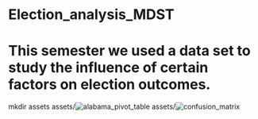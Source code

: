 # Election_analysis_MDST

# This semester we used a data set to study the influence of certain factors on election outcomes.
mkdir assets
assets/![alabama_pivot_table](https://github.com/user-attachments/assets/14ab73fd-57be-435c-b243-8e53ed1864b4)
assets/![confusion_matrix](https://github.com/user-attachments/assets/be948e4e-6afe-4d7f-9b18-983c62a4c986)
